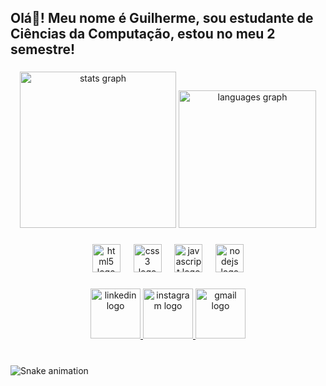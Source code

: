 <h2 align="left">Olá👋! Meu nome é Guilherme, sou estudante de Ciências da Computação, estou no meu 2 semestre!</h2>

###

<div align="center">
  <img src="https://github-readme-stats.vercel.app/api?username=guilhermeAndrade07&hide_title=false&hide_rank=false&show_icons=true&include_all_commits=true&count_private=true&disable_animations=false&theme=dark&locale=en&hide_border=true" height="250" alt="stats graph"  />
  <img src="https://github-readme-stats.vercel.app/api/top-langs?username=guilhermeAndrade07&locale=en&hide_title=false&layout=compact&card_width=320&langs_count=5&theme=dark&hide_border=true" height="220" alt="languages graph"  />
</div>

###

<div align="center">
  <img src="https://cdn.jsdelivr.net/gh/devicons/devicon/icons/html5/html5-original.svg" height="45" alt="html5 logo"  />
  <img width="13" />
  <img src="https://cdn.jsdelivr.net/gh/devicons/devicon/icons/css3/css3-original.svg" height="45" alt="css3 logo"  />
  <img width="13" />
  <img src="https://cdn.jsdelivr.net/gh/devicons/devicon/icons/javascript/javascript-original.svg" height="45" alt="javascript logo"  />
  <img width="13" />
  <img src="https://cdn.jsdelivr.net/gh/devicons/devicon/icons/nodejs/nodejs-original.svg" height="45" alt="nodejs logo"  />
</div>

###

<div align="center">
  <a href="https://www.linkedin.com/in/guilherme-andrade-918754309/" target="_blank">
    <img src="https://img.shields.io/static/v1?message=LinkedIn&logo=linkedin&label=&color=0077B5&logoColor=white&labelColor=&style=for-the-badge" height="80" alt="linkedin logo"  />
  </a>
  <a href="https://www.instagram.com/_gmoraiss_/" target="_blank">
    <img src="https://img.shields.io/static/v1?message=Instagram&logo=instagram&label=&color=E4405F&logoColor=white&labelColor=&style=for-the-badge" height="80" alt="instagram logo"  />
  </a>
  <a href="gui.morais.andrade@gmail.com" target="_blank">
    <img src="https://img.shields.io/static/v1?message=Gmail&logo=gmail&label=&color=D14836&logoColor=white&labelColor=&style=for-the-badge" height="80" alt="gmail logo"  />
  </a>
</div>

###

<br clear="both">

<img src="https://raw.githubusercontent.com/guilhermeAndrade07/guilhermeAndrade07/output/snake.svg" alt="Snake animation" />

###
